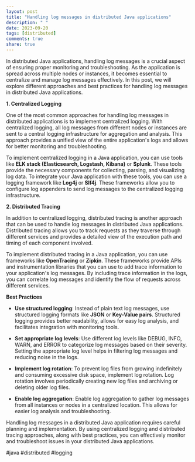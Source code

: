 ```yaml
---
layout: post
title: "Handling log messages in distributed Java applications"
description: " "
date: 2023-09-20
tags: [distributed]
comments: true
share: true
---
```


In distributed Java applications, handling log messages is a crucial aspect of ensuring proper monitoring and troubleshooting. As the application is spread across multiple nodes or instances, it becomes essential to centralize and manage log messages effectively. In this post, we will explore different approaches and best practices for handling log messages in distributed Java applications.

**1. Centralized Logging**

One of the most common approaches for handling log messages in distributed applications is to implement centralized logging. With centralized logging, all log messages from different nodes or instances are sent to a central logging infrastructure for aggregation and analysis. This approach provides a unified view of the entire application's logs and allows for better monitoring and troubleshooting.

To implement centralized logging in a Java application, you can use tools like **ELK stack (Elasticsearch, Logstash, Kibana)** or **Splunk**. These tools provide the necessary components for collecting, parsing, and visualizing log data. To integrate your Java application with these tools, you can use a logging framework like **Log4j** or **Slf4j**. These frameworks allow you to configure log appenders to send log messages to the centralized logging infrastructure.

**2. Distributed Tracing**

In addition to centralized logging, distributed tracing is another approach that can be used to handle log messages in distributed Java applications. Distributed tracing allows you to track requests as they traverse through different services and provides a detailed view of the execution path and timing of each component involved.

To implement distributed tracing in a Java application, you can use frameworks like **OpenTracing** or **Zipkin**. These frameworks provide APIs and instrumentation libraries that you can use to add trace information to your application's log messages. By including trace information in the logs, you can correlate log messages and identify the flow of requests across different services.

**Best Practices**

- **Use structured logging**: Instead of plain text log messages, use structured logging formats like **JSON** or **Key-Value pairs**. Structured logging provides better readability, allows for easy log analysis, and facilitates integration with monitoring tools.

- **Set appropriate log levels**: Use different log levels like DEBUG, INFO, WARN, and ERROR to categorize log messages based on their severity. Setting the appropriate log level helps in filtering log messages and reducing noise in the logs.

- **Implement log rotation**: To prevent log files from growing indefinitely and consuming excessive disk space, implement log rotation. Log rotation involves periodically creating new log files and archiving or deleting older log files.

- **Enable log aggregation**: Enable log aggregation to gather log messages from all instances or nodes in a centralized location. This allows for easier log analysis and troubleshooting.

Handling log messages in a distributed Java application requires careful planning and implementation. By using centralized logging and distributed tracing approaches, along with best practices, you can effectively monitor and troubleshoot issues in your distributed Java applications.

\#java #distributed #logging